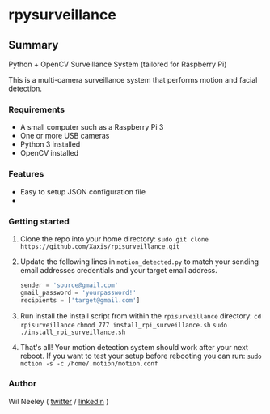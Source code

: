 # rpysurveillance

## Summary

Python + OpenCV Surveillance System (tailored for Raspberry Pi)

This is a multi-camera surveillance system that performs motion and facial detection.

### Requirements

* A small computer such as a Raspberry Pi 3
* One or more USB cameras
* Python 3 installed
* OpenCV installed

### Features

* Easy to setup JSON configuration file
*

### Getting started

1. Clone the repo into your home directory:
`sudo git clone https://github.com/Xaxis/rpisurveillance.git`

2. Update the following lines in `motion_detected.py` to match your sending email
addresses credentials and your target email address.

    ```python
    sender = 'source@gmail.com'
    gmail_password = 'yourpassword!'
    recipients = ['target@gmail.com']
    ```

3. Run install the install script from within the `rpisurveillance` directory:
`cd rpisurveillance`
`chmod 777 install_rpi_surveillance.sh`
`sudo ./install_rpi_surveillance.sh`

4. That's all! Your motion detection system should work after your next reboot.
If you want to test your setup before rebooting you can run:
`sudo motion -s -c /home/.motion/motion.conf`

### Author

Wil Neeley ( [twitter](http://twitter.com/wilneeley) / [linkedin](https://www.linkedin.com/in/wil-neeley-87500852/) )
